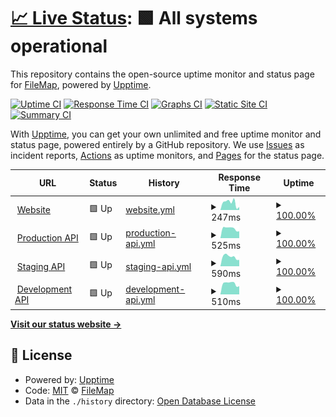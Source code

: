 # [📈 Live Status](https://status.filemap.net): <!--live status--> **🟩 All systems operational**

This repository contains the open-source uptime monitor and status page for [FileMap](https://filemap.net), powered by [Upptime](https://github.com/upptime/upptime).

[![Uptime CI](https://github.com/FileMap/status/workflows/Uptime%20CI/badge.svg)](https://github.com/FileMap/status/actions?query=workflow%3A%22Uptime+CI%22)
[![Response Time CI](https://github.com/FileMap/status/workflows/Response%20Time%20CI/badge.svg)](https://github.com/FileMap/status/actions?query=workflow%3A%22Response+Time+CI%22)
[![Graphs CI](https://github.com/FileMap/status/workflows/Graphs%20CI/badge.svg)](https://github.com/FileMap/status/actions?query=workflow%3A%22Graphs+CI%22)
[![Static Site CI](https://github.com/FileMap/status/workflows/Static%20Site%20CI/badge.svg)](https://github.com/FileMap/status/actions?query=workflow%3A%22Static+Site+CI%22)
[![Summary CI](https://github.com/FileMap/status/workflows/Summary%20CI/badge.svg)](https://github.com/FileMap/status/actions?query=workflow%3A%22Summary+CI%22)

With [Upptime](https://upptime.js.org), you can get your own unlimited and free uptime monitor and status page, powered entirely by a GitHub repository. We use [Issues](https://github.com/FileMap/status/issues) as incident reports, [Actions](https://github.com/FileMap/status/actions) as uptime monitors, and [Pages](https://status.filemap.net) for the status page.

<!--start: status pages-->
<!-- This summary is generated by Upptime (https://github.com/upptime/upptime) -->
<!-- Do not edit this manually, your changes will be overwritten -->
<!-- prettier-ignore -->
| URL | Status | History | Response Time | Uptime |
| --- | ------ | ------- | ------------- | ------ |
| <img alt="" src="https://favicons.githubusercontent.com/filemap.net" height="13"> [Website](https://filemap.net/) | 🟩 Up | [website.yml](https://github.com/FileMap/status/commits/HEAD/history/website.yml) | <details><summary><img alt="Response time graph" src="./graphs/website/response-time-week.png" height="20"> 247ms</summary><br><a href="https://status.filemap.net/history/website"><img alt="Response time 460" src="https://img.shields.io/endpoint?url=https%3A%2F%2Fraw.githubusercontent.com%2FFileMap%2Fstatus%2FHEAD%2Fapi%2Fwebsite%2Fresponse-time.json"></a><br><a href="https://status.filemap.net/history/website"><img alt="24-hour response time 101" src="https://img.shields.io/endpoint?url=https%3A%2F%2Fraw.githubusercontent.com%2FFileMap%2Fstatus%2FHEAD%2Fapi%2Fwebsite%2Fresponse-time-day.json"></a><br><a href="https://status.filemap.net/history/website"><img alt="7-day response time 247" src="https://img.shields.io/endpoint?url=https%3A%2F%2Fraw.githubusercontent.com%2FFileMap%2Fstatus%2FHEAD%2Fapi%2Fwebsite%2Fresponse-time-week.json"></a><br><a href="https://status.filemap.net/history/website"><img alt="30-day response time 289" src="https://img.shields.io/endpoint?url=https%3A%2F%2Fraw.githubusercontent.com%2FFileMap%2Fstatus%2FHEAD%2Fapi%2Fwebsite%2Fresponse-time-month.json"></a><br><a href="https://status.filemap.net/history/website"><img alt="1-year response time 460" src="https://img.shields.io/endpoint?url=https%3A%2F%2Fraw.githubusercontent.com%2FFileMap%2Fstatus%2FHEAD%2Fapi%2Fwebsite%2Fresponse-time-year.json"></a></details> | <details><summary><a href="https://status.filemap.net/history/website">100.00%</a></summary><a href="https://status.filemap.net/history/website"><img alt="All-time uptime 100.00%" src="https://img.shields.io/endpoint?url=https%3A%2F%2Fraw.githubusercontent.com%2FFileMap%2Fstatus%2FHEAD%2Fapi%2Fwebsite%2Fuptime.json"></a><br><a href="https://status.filemap.net/history/website"><img alt="24-hour uptime 100.00%" src="https://img.shields.io/endpoint?url=https%3A%2F%2Fraw.githubusercontent.com%2FFileMap%2Fstatus%2FHEAD%2Fapi%2Fwebsite%2Fuptime-day.json"></a><br><a href="https://status.filemap.net/history/website"><img alt="7-day uptime 100.00%" src="https://img.shields.io/endpoint?url=https%3A%2F%2Fraw.githubusercontent.com%2FFileMap%2Fstatus%2FHEAD%2Fapi%2Fwebsite%2Fuptime-week.json"></a><br><a href="https://status.filemap.net/history/website"><img alt="30-day uptime 100.00%" src="https://img.shields.io/endpoint?url=https%3A%2F%2Fraw.githubusercontent.com%2FFileMap%2Fstatus%2FHEAD%2Fapi%2Fwebsite%2Fuptime-month.json"></a><br><a href="https://status.filemap.net/history/website"><img alt="1-year uptime 100.00%" src="https://img.shields.io/endpoint?url=https%3A%2F%2Fraw.githubusercontent.com%2FFileMap%2Fstatus%2FHEAD%2Fapi%2Fwebsite%2Fuptime-year.json"></a></details>
| <img alt="" src="https://favicons.githubusercontent.com/api.filemap.net" height="13"> [Production API](https://api.filemap.net/api/v1/) | 🟩 Up | [production-api.yml](https://github.com/FileMap/status/commits/HEAD/history/production-api.yml) | <details><summary><img alt="Response time graph" src="./graphs/production-api/response-time-week.png" height="20"> 525ms</summary><br><a href="https://status.filemap.net/history/production-api"><img alt="Response time 572" src="https://img.shields.io/endpoint?url=https%3A%2F%2Fraw.githubusercontent.com%2FFileMap%2Fstatus%2FHEAD%2Fapi%2Fproduction-api%2Fresponse-time.json"></a><br><a href="https://status.filemap.net/history/production-api"><img alt="24-hour response time 376" src="https://img.shields.io/endpoint?url=https%3A%2F%2Fraw.githubusercontent.com%2FFileMap%2Fstatus%2FHEAD%2Fapi%2Fproduction-api%2Fresponse-time-day.json"></a><br><a href="https://status.filemap.net/history/production-api"><img alt="7-day response time 525" src="https://img.shields.io/endpoint?url=https%3A%2F%2Fraw.githubusercontent.com%2FFileMap%2Fstatus%2FHEAD%2Fapi%2Fproduction-api%2Fresponse-time-week.json"></a><br><a href="https://status.filemap.net/history/production-api"><img alt="30-day response time 471" src="https://img.shields.io/endpoint?url=https%3A%2F%2Fraw.githubusercontent.com%2FFileMap%2Fstatus%2FHEAD%2Fapi%2Fproduction-api%2Fresponse-time-month.json"></a><br><a href="https://status.filemap.net/history/production-api"><img alt="1-year response time 572" src="https://img.shields.io/endpoint?url=https%3A%2F%2Fraw.githubusercontent.com%2FFileMap%2Fstatus%2FHEAD%2Fapi%2Fproduction-api%2Fresponse-time-year.json"></a></details> | <details><summary><a href="https://status.filemap.net/history/production-api">100.00%</a></summary><a href="https://status.filemap.net/history/production-api"><img alt="All-time uptime 100.00%" src="https://img.shields.io/endpoint?url=https%3A%2F%2Fraw.githubusercontent.com%2FFileMap%2Fstatus%2FHEAD%2Fapi%2Fproduction-api%2Fuptime.json"></a><br><a href="https://status.filemap.net/history/production-api"><img alt="24-hour uptime 100.00%" src="https://img.shields.io/endpoint?url=https%3A%2F%2Fraw.githubusercontent.com%2FFileMap%2Fstatus%2FHEAD%2Fapi%2Fproduction-api%2Fuptime-day.json"></a><br><a href="https://status.filemap.net/history/production-api"><img alt="7-day uptime 100.00%" src="https://img.shields.io/endpoint?url=https%3A%2F%2Fraw.githubusercontent.com%2FFileMap%2Fstatus%2FHEAD%2Fapi%2Fproduction-api%2Fuptime-week.json"></a><br><a href="https://status.filemap.net/history/production-api"><img alt="30-day uptime 100.00%" src="https://img.shields.io/endpoint?url=https%3A%2F%2Fraw.githubusercontent.com%2FFileMap%2Fstatus%2FHEAD%2Fapi%2Fproduction-api%2Fuptime-month.json"></a><br><a href="https://status.filemap.net/history/production-api"><img alt="1-year uptime 100.00%" src="https://img.shields.io/endpoint?url=https%3A%2F%2Fraw.githubusercontent.com%2FFileMap%2Fstatus%2FHEAD%2Fapi%2Fproduction-api%2Fuptime-year.json"></a></details>
| <img alt="" src="https://favicons.githubusercontent.com/api-staging.filemap.net" height="13"> [Staging API](https://api-staging.filemap.net/api/v1/) | 🟩 Up | [staging-api.yml](https://github.com/FileMap/status/commits/HEAD/history/staging-api.yml) | <details><summary><img alt="Response time graph" src="./graphs/staging-api/response-time-week.png" height="20"> 590ms</summary><br><a href="https://status.filemap.net/history/staging-api"><img alt="Response time 502" src="https://img.shields.io/endpoint?url=https%3A%2F%2Fraw.githubusercontent.com%2FFileMap%2Fstatus%2FHEAD%2Fapi%2Fstaging-api%2Fresponse-time.json"></a><br><a href="https://status.filemap.net/history/staging-api"><img alt="24-hour response time 399" src="https://img.shields.io/endpoint?url=https%3A%2F%2Fraw.githubusercontent.com%2FFileMap%2Fstatus%2FHEAD%2Fapi%2Fstaging-api%2Fresponse-time-day.json"></a><br><a href="https://status.filemap.net/history/staging-api"><img alt="7-day response time 590" src="https://img.shields.io/endpoint?url=https%3A%2F%2Fraw.githubusercontent.com%2FFileMap%2Fstatus%2FHEAD%2Fapi%2Fstaging-api%2Fresponse-time-week.json"></a><br><a href="https://status.filemap.net/history/staging-api"><img alt="30-day response time 446" src="https://img.shields.io/endpoint?url=https%3A%2F%2Fraw.githubusercontent.com%2FFileMap%2Fstatus%2FHEAD%2Fapi%2Fstaging-api%2Fresponse-time-month.json"></a><br><a href="https://status.filemap.net/history/staging-api"><img alt="1-year response time 502" src="https://img.shields.io/endpoint?url=https%3A%2F%2Fraw.githubusercontent.com%2FFileMap%2Fstatus%2FHEAD%2Fapi%2Fstaging-api%2Fresponse-time-year.json"></a></details> | <details><summary><a href="https://status.filemap.net/history/staging-api">100.00%</a></summary><a href="https://status.filemap.net/history/staging-api"><img alt="All-time uptime 100.00%" src="https://img.shields.io/endpoint?url=https%3A%2F%2Fraw.githubusercontent.com%2FFileMap%2Fstatus%2FHEAD%2Fapi%2Fstaging-api%2Fuptime.json"></a><br><a href="https://status.filemap.net/history/staging-api"><img alt="24-hour uptime 100.00%" src="https://img.shields.io/endpoint?url=https%3A%2F%2Fraw.githubusercontent.com%2FFileMap%2Fstatus%2FHEAD%2Fapi%2Fstaging-api%2Fuptime-day.json"></a><br><a href="https://status.filemap.net/history/staging-api"><img alt="7-day uptime 100.00%" src="https://img.shields.io/endpoint?url=https%3A%2F%2Fraw.githubusercontent.com%2FFileMap%2Fstatus%2FHEAD%2Fapi%2Fstaging-api%2Fuptime-week.json"></a><br><a href="https://status.filemap.net/history/staging-api"><img alt="30-day uptime 100.00%" src="https://img.shields.io/endpoint?url=https%3A%2F%2Fraw.githubusercontent.com%2FFileMap%2Fstatus%2FHEAD%2Fapi%2Fstaging-api%2Fuptime-month.json"></a><br><a href="https://status.filemap.net/history/staging-api"><img alt="1-year uptime 100.00%" src="https://img.shields.io/endpoint?url=https%3A%2F%2Fraw.githubusercontent.com%2FFileMap%2Fstatus%2FHEAD%2Fapi%2Fstaging-api%2Fuptime-year.json"></a></details>
| <img alt="" src="https://favicons.githubusercontent.com/api-dev.filemap.net" height="13"> [Development API](https://api-dev.filemap.net/api/v1/) | 🟩 Up | [development-api.yml](https://github.com/FileMap/status/commits/HEAD/history/development-api.yml) | <details><summary><img alt="Response time graph" src="./graphs/development-api/response-time-week.png" height="20"> 510ms</summary><br><a href="https://status.filemap.net/history/development-api"><img alt="Response time 485" src="https://img.shields.io/endpoint?url=https%3A%2F%2Fraw.githubusercontent.com%2FFileMap%2Fstatus%2FHEAD%2Fapi%2Fdevelopment-api%2Fresponse-time.json"></a><br><a href="https://status.filemap.net/history/development-api"><img alt="24-hour response time 382" src="https://img.shields.io/endpoint?url=https%3A%2F%2Fraw.githubusercontent.com%2FFileMap%2Fstatus%2FHEAD%2Fapi%2Fdevelopment-api%2Fresponse-time-day.json"></a><br><a href="https://status.filemap.net/history/development-api"><img alt="7-day response time 510" src="https://img.shields.io/endpoint?url=https%3A%2F%2Fraw.githubusercontent.com%2FFileMap%2Fstatus%2FHEAD%2Fapi%2Fdevelopment-api%2Fresponse-time-week.json"></a><br><a href="https://status.filemap.net/history/development-api"><img alt="30-day response time 433" src="https://img.shields.io/endpoint?url=https%3A%2F%2Fraw.githubusercontent.com%2FFileMap%2Fstatus%2FHEAD%2Fapi%2Fdevelopment-api%2Fresponse-time-month.json"></a><br><a href="https://status.filemap.net/history/development-api"><img alt="1-year response time 485" src="https://img.shields.io/endpoint?url=https%3A%2F%2Fraw.githubusercontent.com%2FFileMap%2Fstatus%2FHEAD%2Fapi%2Fdevelopment-api%2Fresponse-time-year.json"></a></details> | <details><summary><a href="https://status.filemap.net/history/development-api">100.00%</a></summary><a href="https://status.filemap.net/history/development-api"><img alt="All-time uptime 100.00%" src="https://img.shields.io/endpoint?url=https%3A%2F%2Fraw.githubusercontent.com%2FFileMap%2Fstatus%2FHEAD%2Fapi%2Fdevelopment-api%2Fuptime.json"></a><br><a href="https://status.filemap.net/history/development-api"><img alt="24-hour uptime 100.00%" src="https://img.shields.io/endpoint?url=https%3A%2F%2Fraw.githubusercontent.com%2FFileMap%2Fstatus%2FHEAD%2Fapi%2Fdevelopment-api%2Fuptime-day.json"></a><br><a href="https://status.filemap.net/history/development-api"><img alt="7-day uptime 100.00%" src="https://img.shields.io/endpoint?url=https%3A%2F%2Fraw.githubusercontent.com%2FFileMap%2Fstatus%2FHEAD%2Fapi%2Fdevelopment-api%2Fuptime-week.json"></a><br><a href="https://status.filemap.net/history/development-api"><img alt="30-day uptime 100.00%" src="https://img.shields.io/endpoint?url=https%3A%2F%2Fraw.githubusercontent.com%2FFileMap%2Fstatus%2FHEAD%2Fapi%2Fdevelopment-api%2Fuptime-month.json"></a><br><a href="https://status.filemap.net/history/development-api"><img alt="1-year uptime 100.00%" src="https://img.shields.io/endpoint?url=https%3A%2F%2Fraw.githubusercontent.com%2FFileMap%2Fstatus%2FHEAD%2Fapi%2Fdevelopment-api%2Fuptime-year.json"></a></details>

<!--end: status pages-->

[**Visit our status website →**](https://status.filemap.net)

## 📄 License

- Powered by: [Upptime](https://github.com/upptime/upptime)
- Code: [MIT](./LICENSE) © [FileMap](https://filemap.net)
- Data in the `./history` directory: [Open Database License](https://opendatacommons.org/licenses/odbl/1-0/)

